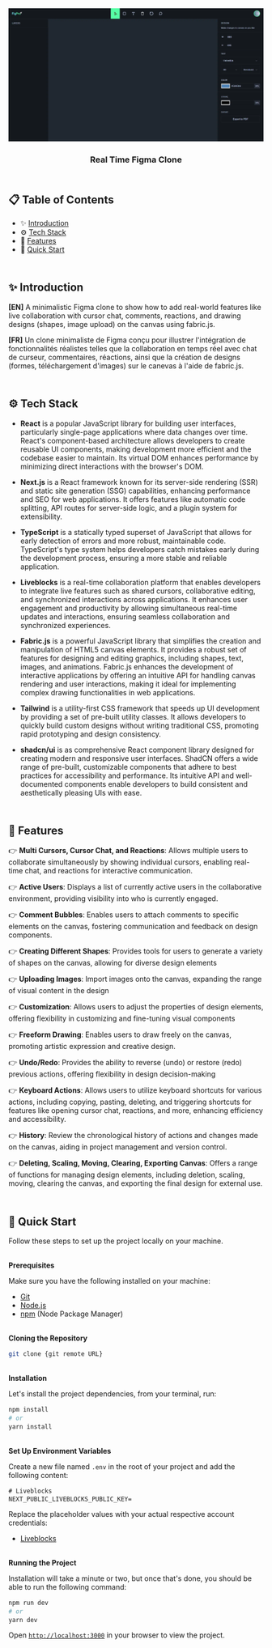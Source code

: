 <div align="center">
    <a href="https://figpro-fv.vercel.app" target="_blank">
      <img src="public/design/preview.webp" alt="Project Banner">
    </a>
  <h3 align="center">Real Time Figma Clone</h3>
</div>

##  <br /> 📋 <a name="table">Table of Contents</a>

- ✨ [Introduction](#introduction)
- ⚙️ [Tech Stack](#tech-stack)
- 📝 [Features](#features)
- 🚀 [Quick Start](#quick-start)

##  <br /> <a name="introduction">✨ Introduction</a>

**[EN]** A minimalistic Figma clone to show how to add real-world features like live collaboration with cursor chat, comments, reactions, and drawing designs (shapes, image upload) on the canvas using fabric.js.

**[FR]** 
Un clone minimaliste de Figma conçu pour illustrer l'intégration de fonctionnalités réalistes telles que la collaboration en temps réel avec chat de curseur, commentaires, réactions, ainsi que la création de designs (formes, téléchargement d'images) sur le canevas à l'aide de fabric.js.

##  <br /> <a name="tech-stack">⚙️ Tech Stack</a>

- **React** is a popular JavaScript library for building user interfaces, particularly single-page applications where data changes over time. React's component-based architecture allows developers to create reusable UI components, making development more efficient and the codebase easier to maintain. Its virtual DOM enhances performance by minimizing direct interactions with the browser's DOM.

- **Next.js** is a React framework known for its server-side rendering (SSR) and static site generation (SSG) capabilities, enhancing performance and SEO for web applications. It offers features like automatic code splitting, API routes for server-side logic, and a plugin system for extensibility.

- **TypeScript** is a statically typed superset of JavaScript that allows for early detection of errors and more robust, maintainable code. TypeScript's type system helps developers catch mistakes early during the development process, ensuring a more stable and reliable application.

- **Liveblocks** is a real-time collaboration platform that enables developers to integrate live features such as shared cursors, collaborative editing, and synchronized interactions across applications. It enhances user engagement and productivity by allowing simultaneous real-time updates and interactions, ensuring seamless collaboration and synchronized experiences.

- **Fabric.js** is a powerful JavaScript library that simplifies the creation and manipulation of HTML5 canvas elements. It provides a robust set of features for designing and editing graphics, including shapes, text, images, and animations. Fabric.js enhances the development of interactive applications by offering an intuitive API for handling canvas rendering and user interactions, making it ideal for implementing complex drawing functionalities in web applications.

- **Tailwind** is a utility-first CSS framework that speeds up UI development by providing a set of pre-built utility classes. It allows developers to quickly build custom designs without writing traditional CSS, promoting rapid prototyping and design consistency.

- **shadcn/ui** is as comprehensive React component library designed for creating modern and responsive user interfaces. ShadCN offers a wide range of pre-built, customizable components that adhere to best practices for accessibility and performance. Its intuitive API and well-documented components enable developers to build consistent and aesthetically pleasing UIs with ease.


## <br/> <a name="features">📝 Features</a>

👉 **Multi Cursors, Cursor Chat, and Reactions**: Allows multiple users to collaborate simultaneously by showing individual cursors, enabling real-time chat, and reactions for interactive communication.

👉 **Active Users**: Displays a list of currently active users in the collaborative environment, providing visibility into who is currently engaged.

👉 **Comment Bubbles**: Enables users to attach comments to specific elements on the canvas, fostering communication and feedback on design components.

👉 **Creating Different Shapes**: Provides tools for users to generate a variety of shapes on the canvas, allowing for diverse design elements

👉 **Uploading Images**: Import images onto the canvas, expanding the range of visual content in the design

👉 **Customization**: Allows users to adjust the properties of design elements, offering flexibility in customizing and fine-tuning visual components

👉 **Freeform Drawing**: Enables users to draw freely on the canvas, promoting artistic expression and creative design.

👉 **Undo/Redo**: Provides the ability to reverse (undo) or restore (redo) previous actions, offering flexibility in design decision-making

👉 **Keyboard Actions**: Allows users to utilize keyboard shortcuts for various actions, including copying, pasting, deleting, and triggering shortcuts for features like opening cursor chat, reactions, and more, enhancing efficiency and accessibility.

👉 **History**: Review the chronological history of actions and changes made on the canvas, aiding in project management and version control.

👉 **Deleting, Scaling, Moving, Clearing, Exporting Canvas**: Offers a range of functions for managing design elements, including deletion, scaling, moving, clearing the canvas, and exporting the final design for external use.



## <br /> <a name="quick-start">🚀 Quick Start</a>

Follow these steps to set up the project locally on your machine.

<br/>**Prerequisites**

Make sure you have the following installed on your machine:

- [Git](https://git-scm.com/)
- [Node.js](https://nodejs.org/en)
- [npm](https://www.npmjs.com/) (Node Package Manager)

<br/>**Cloning the Repository**

```bash
git clone {git remote URL}
```

<br/>**Installation**

Let's install the project dependencies, from your terminal, run:

```bash
npm install
# or
yarn install
```

<br/>**Set Up Environment Variables**

Create a new file named `.env` in the root of your project and add the following content:

```env
# Liveblocks
NEXT_PUBLIC_LIVEBLOCKS_PUBLIC_KEY=
```

Replace the placeholder values with your actual respective account credentials:

- [Liveblocks](https://liveblocks.io/)


<br/>**Running the Project**

Installation will take a minute or two, but once that's done, you should be able to run the following command:

```bash
npm run dev
# or
yarn dev
```

Open [`http://localhost:3000`](http://localhost:3000) in your browser to view the project.